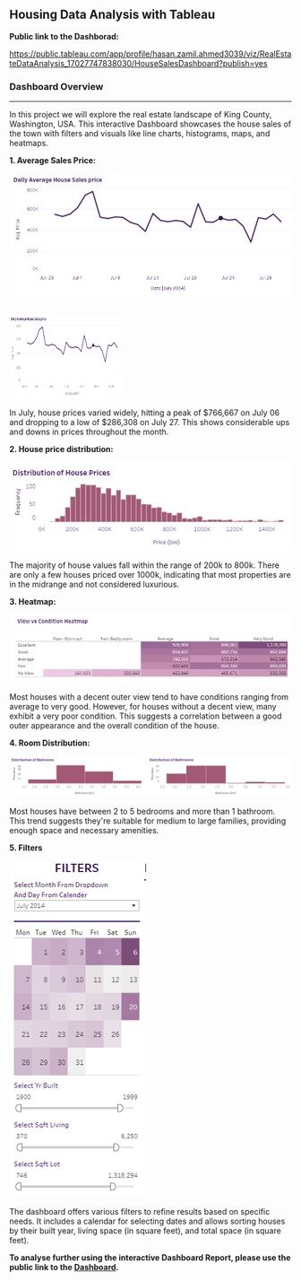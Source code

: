 ## Housing Data Analysis with Tableau

**Public link to the Dashborad:** 

<a href="https://public.tableau.com/app/profile/hasan.zamil.ahmed3039/viz/RealEstateDataAnalysis_17027747838030/HouseSalesDashboard?publish=yes" target="_blank">https://public.tableau.com/app/profile/hasan.zamil.ahmed3039/viz/RealEstateDataAnalysis_17027747838030/HouseSalesDashboard?publish=yes</a>


### Dashboard Overview
***

In this project we will explore the real estate landscape of King County, Washington, USA. This interactive Dashboard showcases the house sales of the town with filters and visuals like line charts, histograms, maps, and heatmaps.

**1. Average Sales Price:**

![GitHub Logo](/Images/1.png)

<br>

<img src="/Images/1.png" alt="Image" width="200" height="150">


In July, house prices varied widely, hitting a peak of $766,667 on July 06 and dropping to a low of $286,308 on July 27. This shows considerable ups and downs in prices throughout the month. 


**2. House price distribution:**

![GitHub Logo](/Images/2.png)

The majority of house values fall within the range of 200k to 800k. There are only a few houses priced over 1000k, indicating that most properties are in the midrange and not considered luxurious.


**3. Heatmap:**

![GitHub Logo](/Images/6.png)

Most houses with a decent outer view tend to have conditions ranging from average to very good. However, for houses without a decent view, many exhibit a very poor condition. This suggests a correlation between a good outer appearance and the overall condition of the house.

**4. Room Distribution:**

![GitHub Logo](/Images/4.png)

Most houses have between 2 to 5 bedrooms and more than 1 bathroom. This trend suggests they're suitable for medium to large families, providing enough space and necessary amenities.

**5. Filters**

![GitHub Logo](/Images/5.png)

The dashboard offers various filters to refine results based on specific needs. It includes a calendar for selecting dates and allows sorting houses by their built year, living space (in square feet), and total space (in square feet). 


**To analyse further using the interactive Dashboard Report, please use the public link to the <a href="https://public.tableau.com/app/profile/hasan.zamil.ahmed3039/viz/RealEstateDataAnalysis_17027747838030/HouseSalesDashboard?publish=yes" target="_blank">Dashboard</a>.** 


